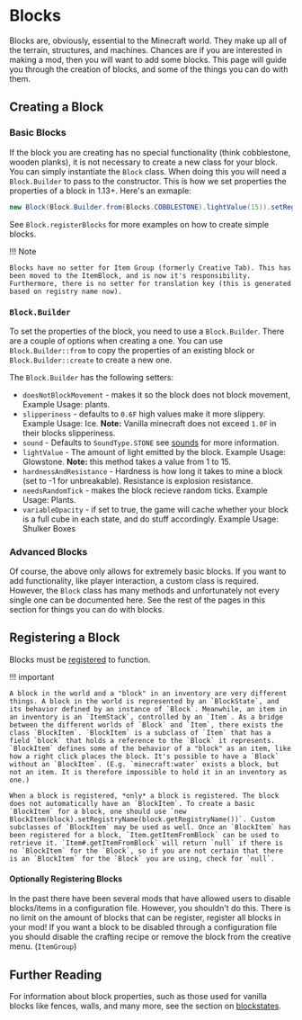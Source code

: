 Blocks
======

Blocks are, obviously, essential to the Minecraft world. They make up all of the terrain, structures, and machines. Chances are if you are interested in making a mod, then you will want to add some blocks. This page will guide you through the creation of blocks, and some of the things you can do with them.

Creating a Block
----------------

### Basic Blocks

If the block you are creating has no special functionality (think cobblestone, wooden planks), it is not necessary to create a new class for your block. You can simply instantiate the `Block` class. When doing this you will need a `Block.Builder` to pass to the constructor. This is how we set properties the properties of a block in 1.13+. Here's an exmaple:

```java
new Block(Block.Builder.from(Blocks.COBBLESTONE).lightValue(15)).setRegistryName("mymod:myblock");
```

See `Block.registerBlocks` for more examples on how to create simple blocks.

!!! Note

    Blocks have no setter for Item Group (formerly Creative Tab). This has been moved to the ItemBlock, and is now it's responsibility. Furthermore, there is no setter for translation key (this is generated based on registry name now).

### `Block.Builder`
To set the properties of the block, you need to use a `Block.Builder`. There are a couple of options when creating a one. You can use `Block.Builder::from` to copy the properties of an existing block or `Block.Builder::create` to create a new one.

The `Block.Builder` has the following setters:

  - `doesNotBlockMovement` - makes it so the block does not block movement, Example Usage: plants.
  - `slipperiness` - defaults to `0.6F` high values make it more slippery. Example Usage: Ice. **Note:** Vanilla minecraft does not exceed `1.0F` in their blocks slipperiness.
  - `sound` - Defaults to `SoundType.STONE` see [sounds][] for more information.
  - `lightValue` - The amount of light emitted by the block. Example Usage: Glowstone. **Note:** this method takes a value from 1 to 15.
  - `hardnessAndResistance` - Hardness is how long it takes to mine a block (set to -1 for unbreakable). Resistance is explosion resistance.
  - `needsRandomTick` - makes the block recieve random ticks. Example Usage: Plants.
  - `variableOpacity` - if set to true, the game will cache whether your block is a full cube in each state, and do stuff accordingly. Example Usage: Shulker Boxes

### Advanced Blocks

Of course, the above only allows for extremely basic blocks. If you want to add functionality, like player interaction, a custom class is required. However, the `Block` class has many methods and unfortunately not every single one can be documented here. See the rest of the pages in this section for things you can do with blocks.

Registering a Block
-------------------

Blocks must be [registered][registering] to function.

!!! important

    A block in the world and a "block" in an inventory are very different things. A block in the world is represented by an `BlockState`, and its behavior defined by an instance of `Block`. Meanwhile, an item in an inventory is an `ItemStack`, controlled by an `Item`. As a bridge between the different worlds of `Block` and `Item`, there exists the class `BlockItem`. `BlockItem` is a subclass of `Item` that has a field `block` that holds a reference to the `Block` it represents. `BlockItem` defines some of the behavior of a "block" as an item, like how a right click places the block. It's possible to have a `Block` without an `BlockItem`. (E.g. `minecraft:water` exists a block, but not an item. It is therefore impossible to hold it in an inventory as one.)

    When a block is registered, *only* a block is registered. The block does not automatically have an `BlockItem`. To create a basic `BlockItem` for a block, one should use `new BlockItem(block).setRegistryName(block.getRegistryName())`. Custom subclasses of `BlockItem` may be used as well. Once an `BlockItem` has been registered for a block, `Item.getItemFromBlock` can be used to retrieve it. `Item#.getItemFromBlock` will return `null` if there is no `BlockItem` for the `Block`, so if you are not certain that there is an `BlockItem` for the `Block` you are using, check for `null`.

#### Optionally Registering Blocks

In the past there have been several mods that have allowed users to disable blocks/items in a configuration file. However, you shouldn't do this. There is no limit on the amount of blocks that can be register, register all blocks in your mod! If you want a block to be disabled through a configuration file you should disable the crafting recipe or remove the block from the creative menu. (`ItemGroup`)

Further Reading
---------------

For information about block properties, such as those used for vanilla blocks like fences, walls, and many more, see the section on [blockstates][].

[sounds]: ../effects/sounds.md
[registering]: ../concepts/registries.md#methods-for-registering
[blockstates]: states.md
